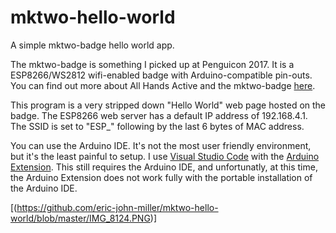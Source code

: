 # mktwo-hello-world
A simple mktwo-badge hello world app.

The mktwo-badge is something I picked up at Penguicon 2017. It is a ESP8266/WS2812 wifi-enabled badge with Arduino-compatible pin-outs.  
You can find out more about All Hands Active and the mktwo-badge [here](https://github.com/allhandsactive/mktwo-badge).  

This program is a very stripped down "Hello World" web page hosted on the badge. The ESP8266 web server has a default IP address of 192.168.4.1. The SSID is set to "ESP_" following by the last 6 bytes of MAC address.

You can use the Arduino IDE. It's not the most user friendly environment, but it's the least painful to setup. I use [Visual Studio Code](https://code.visualstudio.com/) with the [Arduino Extension](https://marketplace.visualstudio.com/items?itemName=vsciot-vscode.vscode-arduino). This still requires the Arduino IDE, and unfortunatly, at this time, the Arduino Extension does not work fully with the portable installation of the Arduino IDE. 

[(https://github.com/eric-john-miller/mktwo-hello-world/blob/master/IMG_8124.PNG)]
